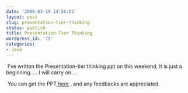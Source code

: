 ```yaml
---
date: '2006-03-19 14:56:02'
layout: post
slug: presentation-tier-thinking
status: publish
title: Presentation-Tier Thinking
wordpress_id: '75'
categories:
- Java
---
```


 I've written the Presentation-tier thinking ppt on this weekend, It is just a beginning..... I will carry on.... 




 You can get the PPT[ here](http://jeff.yuchang.googlepages.com/Presentation-tierThinking.ppt) , and any feedbacks are appreciated.
